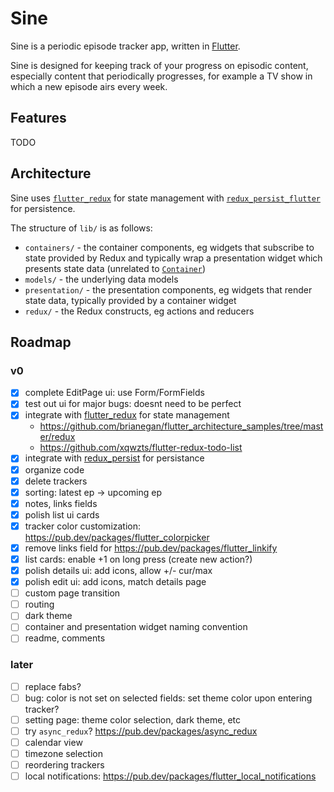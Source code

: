 # Sine

Sine is a periodic episode tracker app, written in [Flutter](https://flutter.dev/).

Sine is designed for keeping track of your progress on episodic content, especially content that periodically progresses, for example a TV show in which a new episode airs every week.

## Features

TODO

## Architecture

Sine uses [`flutter_redux`](https://pub.dev/packages/flutter_redux) for state management with [`redux_persist_flutter`](https://pub.dev/packages/redux_persist_flutter) for persistence.

The structure of `lib/` is as follows:

- `containers/` - the container components, eg widgets that subscribe to state provided by Redux and typically wrap a presentation widget which presents state data (unrelated to [`Container`](https://api.flutter.dev/flutter/widgets/Container-class.html))
- `models/` - the underlying data models
- `presentation/` - the presentation components, eg widgets that render state data, typically provided by a container widget
- `redux/` - the Redux constructs, eg actions and reducers

## Roadmap

### v0

- [x] complete EditPage ui: use Form/FormFields
- [x] test out ui for major bugs: doesnt need to be perfect
- [x] integrate with [flutter_redux](https://pub.dev/packages/flutter_redux) for state management
  - https://github.com/brianegan/flutter_architecture_samples/tree/master/redux
  - https://github.com/xqwzts/flutter-redux-todo-list
- [x] integrate with [redux_persist](https://pub.dev/packages/redux_persist) for persistance
- [x] organize code
- [x] delete trackers
- [x] sorting: latest ep -> upcoming ep
- [x] notes, links fields
- [x] polish list ui cards
- [x] tracker color customization: https://pub.dev/packages/flutter_colorpicker
- [x] remove links field for https://pub.dev/packages/flutter_linkify
- [x] list cards: enable +1 on long press (create new action?)
- [x] polish details ui: add icons, allow +/- cur/max
- [x] polish edit ui: add icons, match details page
- [ ] custom page transition
- [ ] routing
- [ ] dark theme
- [ ] container and presentation widget naming convention
- [ ] readme, comments

### later

- [ ] replace fabs?
- [ ] bug: color is not set on selected fields: set theme color upon entering tracker?
- [ ] setting page: theme color selection, dark theme, etc
- [ ] try `async_redux`? https://pub.dev/packages/async_redux
- [ ] calendar view
- [ ] timezone selection
- [ ] reordering trackers
- [ ] local notifications: https://pub.dev/packages/flutter_local_notifications
